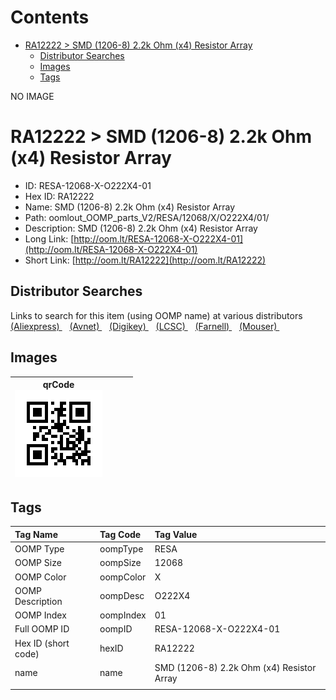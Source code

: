 



Contents
========

* [RA12222 > SMD (1206-8) 2.2k Ohm (x4) Resistor Array](#ra12222--smd-1206-8-22k-ohm-x4-resistor-array)
	* [Distributor Searches](#distributor-searches)
	* [Images](#images)
	* [Tags](#tags)
  
NO IMAGE  
# RA12222 > SMD (1206-8) 2.2k Ohm (x4) Resistor Array

- ID: RESA-12068-X-O222X4-01
- Hex ID: RA12222
- Name: SMD (1206-8) 2.2k Ohm (x4) Resistor Array
- Path: oomlout_OOMP_parts_V2/RESA/12068/X/O222X4/01/
- Description: SMD (1206-8) 2.2k Ohm (x4) Resistor Array
- Long Link: [http://oom.lt/RESA-12068-X-O222X4-01](http://oom.lt/RESA-12068-X-O222X4-01)
- Short Link: [http://oom.lt/RA12222](http://oom.lt/RA12222)

## Distributor Searches
  
Links to search for this item (using OOMP name) at various distributors  
[(Aliexpress) ](https://www.aliexpress.com/wholesale?SearchText=1117SMD+1206-8+2.2k+Ohm+x4+Resistor+Array)&nbsp;&nbsp;&nbsp;[(Avnet) ](https://www.avnet.com/shop/us/search/SMD+1206-8+2.2k+Ohm+x4+Resistor+Array)&nbsp;&nbsp;&nbsp;[(Digikey) ](https://www.digikey.co.uk/en/products/result?s=SMD+1206-8+2.2k+Ohm+x4+Resistor+Array)&nbsp;&nbsp;&nbsp;[(LCSC) ](https://www.lcsc.com/search?q=SMD+1206-8+2.2k+Ohm+x4+Resistor+Array)&nbsp;&nbsp;&nbsp;[(Farnell) ](https://uk.farnell.com/search?st=SMD+1206-8+2.2k+Ohm+x4+Resistor+Array)&nbsp;&nbsp;&nbsp;[(Mouser) ](https://www.mouser.com/c/?q=SMD+1206-8+2.2k+Ohm+x4+Resistor+Array)&nbsp;&nbsp;&nbsp;
## Images
  

|qrCode<br>[![](https://raw.githubusercontent.com/oomlout/oomlout_OOMP_parts_V2/main/RESA/12068/X/O222X4/01/qrCode_140.png)](https://github.com/oomlout/oomlout_OOMP_parts_V2/tree/main/RESA/12068/X/O222X4/01/qrCode.png)||||
| :---: | :---: | :---: | :---: |

## Tags
  

|Tag Name|Tag Code|Tag Value|
| :--- | :--- | :--- |
|OOMP Type|oompType|RESA|
|OOMP Size|oompSize|12068|
|OOMP Color|oompColor|X|
|OOMP Description|oompDesc|O222X4|
|OOMP Index|oompIndex|01|
|Full OOMP ID|oompID|RESA-12068-X-O222X4-01|
|Hex ID (short code)|hexID|RA12222|
|name|name|SMD (1206-8) 2.2k Ohm (x4) Resistor Array|
||||
